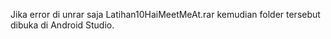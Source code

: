 
Jika error di unrar saja Latihan10HaiMeetMeAt.rar kemudian folder tersebut dibuka di Android Studio.
